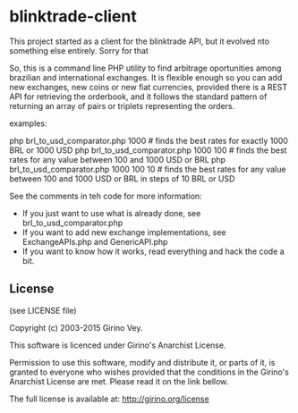 # blinktrade-client
This project started as a client for the blinktrade API, but it evolved nto something 
else entirely. Sorry for that

So, this is a command line PHP utility to find arbitrage oportunities among brazilian 
and international exchanges.
It is flexible enough so you can add new exchanges, new coins or new fiat currencies, 
provided there is a REST API for retrieving the orderbook, and it follows the standard 
pattern of returning an array of pairs or triplets representing the orders.

examples: 

php brl_to_usd_comparator.php 1000 # finds the best rates for exactly 1000 BRL or 1000 USD
php brl_to_usd_comparator.php 1000 100 # finds the best rates for any value between 100 and 1000 USD or BRL
php brl_to_usd_comparator.php 1000 100 10 # finds the best rates for any value between 100 and 1000 USD or BRL in steps of 10 BRL or USD

See the comments in teh code for more information:
* If you just want to use what is already done, see brl_to_usd_comparator.php
* If you want to add new exchange implementations, see ExchangeAPIs.php and GenericAPI.php
* If you want to know how it works, read everything and hack the code a bit.

## License
(see LICENSE file)

Copyright (c) 2003-2015 Girino Vey.

This software is licenced under Girino's Anarchist License.

Permission to use this software, modify and distribute it, or parts of
it, is granted to everyone who wishes provided that the  conditions
in the Girino's Anarchist License are met. Please read it on the link
bellow.

The full license is available at: http://girino.org/license 